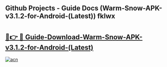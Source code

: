 ## Github Projects - Guide Docs (Warm-Snow-APK-v3.1.2-for-Android-(Latest)) fklwx

# <h2><a href="https://apkcomod.com?title=Warm-Snow-APK-v3.1.2-for-Android-(Latest)">🔗👉 🔴 Guide-Download-Warm-Snow-APK-v3.1.2-for-Android-(Latest) </a></h2>

[![acn](https://github.com/user-attachments/assets/0f9c940e-d8b0-45ae-aac7-cd30a18b3e1c)](https://apkcomod.com?title=Warm-Snow-APK-v3.1.2-for-Android-(Latest))
